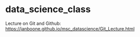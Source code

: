 # data_science_class
Lecture on Git and Github: https://janboone.github.io/msc_datascience/Git_Lecture.html
